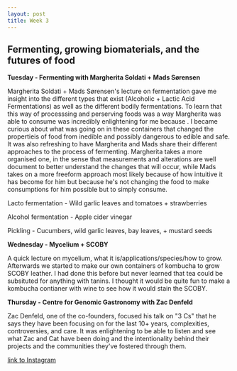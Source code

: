 ```yaml
---
layout: post
title: Week 3
---
```


## Fermenting, growing biomaterials, and the futures of food 


**Tuesday - Fermenting with Margherita Soldati + Mads Sørensen** 

Margherita Soldati + Mads Sørensen's lecture on fermentation gave me insight into the different types that exist (Alcoholic + Lactic Acid Fermentations) as well as the different bodily fermentations. To learn that this way of processsing and perserving  foods was a way Margherita was able to consume was incredibly enlightening for me because . I became curious about what was going on in these containers that changed the propertieis of food from inedible and possibly dangerous to edible and safe. It was also refreshing to have Margherita and Mads share their different approaches to the process of fermenting. Margherita takes a more organised one, in the sense that measurements and alterations are well document to better understand the changes that will occur, while Mads takes on a more freeform approach most likely because of how intuitive it has become for him but because he's not changing the food to make consumptions for him possible but to simply consume. 


Lacto fermentation - Wild garlic leaves and tomatoes + strawberries

Alcohol fermentation - Apple cider vinegar

Pickling - Cucumbers, wild garlic leaves, bay leaves, + mustard seeds


**Wednesday - Mycelium + SCOBY** 

A quick lecture on mycelium, what it is/applications/species/how to grow. Afterwards we started to make our own containers of kombucha to grow SCOBY leather. I had done this before but never learned that tea could be subsituted for anything with tanins. I thought it would be quite fun to make a kombucha contianer with wine to see how it would stain the SCOBY.


**Thursday - Centre for Genomic Gastronomy with Zac Denfeld**

Zac Denfeld, one of the co-founders, focused his talk on "3 Cs" that he says they have been focusing on for the last 10+ years, complexities, controversies, and care. It was enlightening to be able to listen and see what Zac and Cat have been doing and the intentionality behind their projects and the communities they've fostered through them.


[link to Instagram ](https://www.instagram.com/carolina.minana/)